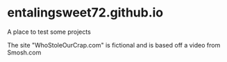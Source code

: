 # entalingsweet72.github.io
A place to test some projects

The site "WhoStoleOurCrap.com" is fictional and is based off a video from Smosh.com
